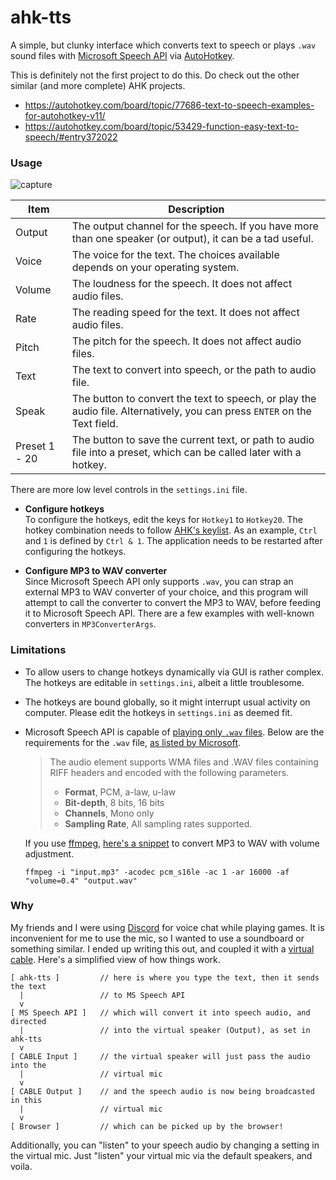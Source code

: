 ahk-tts
===

A simple, but clunky interface which converts text to speech or plays `.wav` sound files with [Microsoft Speech API](https://msdn.microsoft.com/en-us/library/ms723602%28v=vs.85%29.aspx) via [AutoHotkey](https://autohotkey.com/).

This is definitely not the first project to do this. Do check out the other similar (and more complete) AHK projects.

- https://autohotkey.com/board/topic/77686-text-to-speech-examples-for-autohotkey-v11/
- https://autohotkey.com/board/topic/53429-function-easy-text-to-speech/#entry372022


### Usage

![capture](https://cloud.githubusercontent.com/assets/3540471/22048860/bc0dd828-dd6a-11e6-9d23-c4ea4ed486d1.png)

| Item   | Description |
| ------ | --- |
| Output | The output channel for the speech. If you have more than one speaker (or output), it can be a tad useful. |
| Voice  | The voice for the text. The choices available depends on your operating system. |
| Volume | The loudness for the speech. It does not affect audio files. |
| Rate   | The reading speed for the text. It does not affect audio files. |
| Pitch  | The pitch for the speech. It does not affect audio files. |
| Text   | The text to convert into speech, or the path to audio file. |
| Speak  | The button to convert the text to speech, or play the audio file. Alternatively, you can press `ENTER` on the Text field. |
| Preset 1 - 20 | The button to save the current text, or path to audio file into a preset, which can be called later with a hotkey. |

There are more low level controls in the `settings.ini` file.

- **Configure hotkeys** <br>
    To configure the hotkeys, edit the keys for `Hotkey1` to `Hotkey20`. The hotkey combination needs to follow [AHK's keylist](https://autohotkey.com/docs/KeyList.htm). As an example, `Ctrl` and `1` is defined by `Ctrl & 1`. The application needs to be restarted after configuring the hotkeys.

- **Configure MP3 to WAV converter** <br>
    Since Microsoft Speech API only supports `.wav`, you can strap an external MP3 to WAV converter of your choice, and this program will attempt to call the converter to convert the MP3 to WAV, before feeding it to Microsoft Speech API. There are a few examples with well-known converters in `MP3ConverterArgs`.


### Limitations

- To allow users to change hotkeys dynamically via GUI is rather complex. The hotkeys are editable in `settings.ini`, albeit a little troublesome.

- The hotkeys are bound globally, so it might interrupt usual activity on computer. Please edit the hotkeys in `settings.ini` as deemed fit.

- Microsoft Speech API is capable of [playing only `.wav` files](https://msdn.microsoft.com/en-us/library/jj127898.aspx#Playback). Below are the requirements for the `.wav` file, [as listed by Microsoft](https://msdn.microsoft.com/en-us/library/hh378414.aspx).
  
  > The audio element supports WMA files and .WAV files containing RIFF headers and encoded with the following parameters.
  > 
  > - **Format**, PCM, a-law, u-law
  > - **Bit-depth**, 8 bits, 16 bits
  > - **Channels**, Mono only
  > - **Sampling Rate**, All sampling rates supported.
  
  If you use [ffmpeg](https://ffmpeg.org/), [here's a snippet](http://stackoverflow.com/questions/13358287/how-to-convert-any-mp3-file-to-wav-16khz-mono-16bit) to convert MP3 to WAV with volume adjustment.
  
  `ffmpeg -i "input.mp3" -acodec pcm_s16le -ac 1 -ar 16000 -af "volume=0.4" "output.wav"`


### Why

My friends and I were using [Discord](https://discordapp.com/) for voice chat while playing games. It is inconvenient for me to use the mic, so I wanted to use a soundboard or something similar. I ended up writing this out, and coupled it with a [virtual cable](http://vb-audio.pagesperso-orange.fr/Cable/index.htm). Here's a simplified view of how things work.

```
[ ahk-tts ]         // here is where you type the text, then it sends the text
  |                 // to MS Speech API
  v
[ MS Speech API ]   // which will convert it into speech audio, and directed
  |                 // into the virtual speaker (Output), as set in ahk-tts
  v
[ CABLE Input ]     // the virtual speaker will just pass the audio into the
  |                 // virtual mic
  v
[ CABLE Output ]    // and the speech audio is now being broadcasted in this
  |                 // virtual mic
  v
[ Browser ]         // which can be picked up by the browser!
```

Additionally, you can "listen" to your speech audio by changing a setting in the virtual mic. Just "listen" your virtual mic via the default speakers, and voila.
